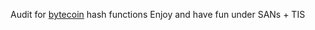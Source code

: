 Audit for [bytecoin](https://github.com/bcndev/bytecoin) hash functions
Enjoy and have fun under SANs + TIS

